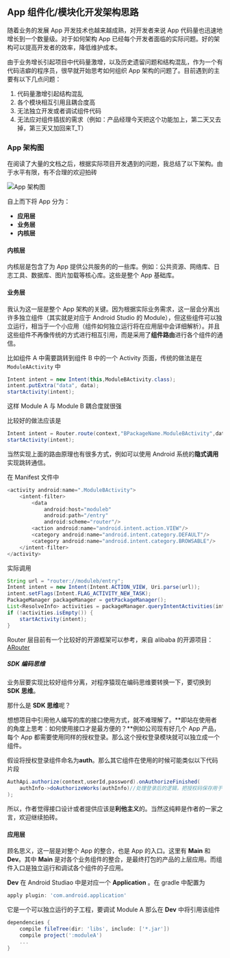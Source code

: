## App 组件化/模块化开发架构思路

随着业务的发展 App 开发技术也越来越成熟，对开发者来说 App 代码量也迅速地增长到一个数量级。对于如何架构 App 已经每个开发者面临的实际问题。好的架构可以提高开发者的效率，降低维护成本。

由于业务增长引起项目中代码量激增，以及历史遗留问题和结构混乱，作为一个有代码洁癖的程序员，很早就开始思考如何组织 App 架构的问题了。目前遇到的主要有以下几点问题：

1. 代码量激增引起结构混乱
2. 各个模块相互引用且耦合度高
3. 无法独立开发或者调试组件代码
4. 无法应对组件插拔的需求（例如：产品经理今天把这个功能加上，第二天又去掉，第三天又加回来T_T）

### App 架构图

在阅读了大量的文档之后，根据实际项目开发遇到的问题，我总结了以下架构。由于水平有限，有不合理的欢迎拍砖

![App 架构图][1]

自上而下将 App 分为：

* **应用层**
* **业务层**
* **内核层**

#### 内核层

内核层是包含了为 App 提供公共服务的的一些库。例如：公共资源、网络库、日志工具、数据库、图片加载等核心库。这些是整个 App 基础库。

#### 业务层

我认为这一层是整个 App 架构的关键。因为根据实际业务需求，这一层会分离出许多独立组件（其实就是对应于 Android Studio 的 Module），但这些组件可以独立运行，相当于一个小应用（组件如何独立运行将在应用层中会详细解析）。并且这些组件不再像传统的方式进行相互引用，而是采用了**组件路由**进行各个组件的通信。

比如组件 A 中需要跳转到组件 B 中的一个 Activity 页面，传统的做法是在 `ModuleAActivity` 中

```java
Intent intent = new Intent(this,ModuleBActivity.class);
intent.putExtra("data", data);
startActivity(intent);
```

这样 Module A 与 Module B 耦合度就很强

比较好的做法应该是

```java
Intent intent = Router.route(context,"BPackageName.ModuleBActivity",data);
startActivity(intent);
```

当然实现上面的路由原理也有很多方式，例如可以使用 Android 系统的**隐式调用**实现跳转通信。

在 Manifest 文件中

```java
<activity android:name=".ModuleBActivity">
    <intent-filter>
        <data
            android:host="moduleb"
            android:path="/entry"
            android:scheme="router"/>
        <action android:name="android.intent.action.VIEW"/>
        <category android:name="android.intent.category.DEFAULT"/>
        <category android:name="android.intent.category.BROWSABLE"/>
    </intent-filter>
</activity>
```

实际调用

```java
String url = "router://moduleb/entry";
Intent intent = new Intent(Intent.ACTION_VIEW, Uri.parse(url));
intent.setFlags(Intent.FLAG_ACTIVITY_NEW_TASK);
PackageManager packageManager = getPackageManager();
List<ResolveInfo> activities = packageManager.queryIntentActivities(intent, 0);
if (!activities.isEmpty()) {
    startActivity(intent);
}
```

Router 层目前有一个比较好的开源框架可以参考，来自 alibaba 的开源项目：[ARouter][2]

##### SDK 编码思维

业务层要实现比较好组件分离，对程序猿现在编码思维要转换一下，要切换到 **SDK 思维**。

那什么是 **SDK 思维**呢？

想想项目中引用他人编写的库的接口使用方式，就不难理解了。**即站在使用者的角度上思考：如何使用接口才是最方便的？**例如公司现有好几个 App 产品，每个 App 都需要使用同样的授权登录。那么这个授权登录模块就可以独立成一个组件。

假设将授权登录组件命名为**auth**。那么其它组件在使用的时候可能类似以下代码片段

```java
AuthApi.authorize(context,userId,password).onAuthorizeFinished(
	authInfo->doAuthorizeWorks(authInfo)//处理登录后的逻辑，把授权码保存用于请求其他业务接口，例如请求用户信息等
);
```

所以，作者觉得接口设计或者提供应该是**利他主义**的。当然这纯粹是作者的一家之言，欢迎继续拍砖。

#### 应用层

顾名思义，这一层是对整个 App 的整合，也是 App 的入口。这里有 **Main** 和 **Dev**。其中 **Main** 是对各个业务组件的整合，是最终打包的产品的上层应用。而组件入口是独立运行和调试各个组件的子应用。

**Dev** 在 Android Studiao 中是对应一个 **Application** 。在 gradle 中配置为

```groovy
apply plugin: 'com.android.application'
```

它是一个可以独立运行的子工程，要调试 Module A 那么在 **Dev** 中将引用该组件

```groovy
dependencies {
    compile fileTree(dir: 'libs', include: ['*.jar'])
    compile project(':moduleA')
    ...
}
```



[1]:http://angrycode.qiniudn.com/App%E6%9E%B6%E6%9E%84%E5%9B%BE.png	"App 架构图"
[2]:https://github.com/alibaba/ARouter	"ARouter"